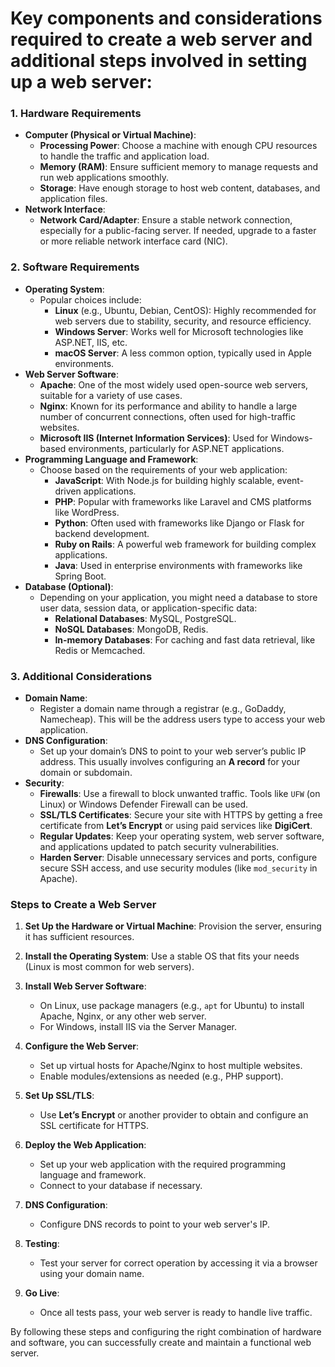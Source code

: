 # Key components and considerations required to create a web server and additional steps involved in setting up a web server:

### **1. Hardware Requirements**

- **Computer (Physical or Virtual Machine)**:
  - **Processing Power**: Choose a machine with enough CPU resources to handle the traffic and application load.
  - **Memory (RAM)**: Ensure sufficient memory to manage requests and run web applications smoothly.
  - **Storage**: Have enough storage to host web content, databases, and application files.
- **Network Interface**:
  - **Network Card/Adapter**: Ensure a stable network connection, especially for a public-facing server. If needed, upgrade to a faster or more reliable network interface card (NIC).

### **2. Software Requirements**

- **Operating System**:
  - Popular choices include:
    - **Linux** (e.g., Ubuntu, Debian, CentOS): Highly recommended for web servers due to stability, security, and resource efficiency.
    - **Windows Server**: Works well for Microsoft technologies like ASP.NET, IIS, etc.
    - **macOS Server**: A less common option, typically used in Apple environments.
- **Web Server Software**:
  - **Apache**: One of the most widely used open-source web servers, suitable for a variety of use cases.
  - **Nginx**: Known for its performance and ability to handle a large number of concurrent connections, often used for high-traffic websites.
  - **Microsoft IIS (Internet Information Services)**: Used for Windows-based environments, particularly for ASP.NET applications.
- **Programming Language and Framework**:
  - Choose based on the requirements of your web application:
    - **JavaScript**: With Node.js for building highly scalable, event-driven applications.
    - **PHP**: Popular with frameworks like Laravel and CMS platforms like WordPress.
    - **Python**: Often used with frameworks like Django or Flask for backend development.
    - **Ruby on Rails**: A powerful web framework for building complex applications.
    - **Java**: Used in enterprise environments with frameworks like Spring Boot.
- **Database (Optional)**:
  - Depending on your application, you might need a database to store user data, session data, or application-specific data:
    - **Relational Databases**: MySQL, PostgreSQL.
    - **NoSQL Databases**: MongoDB, Redis.
    - **In-memory Databases**: For caching and fast data retrieval, like Redis or Memcached.

### **3. Additional Considerations**

- **Domain Name**:
  - Register a domain name through a registrar (e.g., GoDaddy, Namecheap). This will be the address users type to access your web application.
- **DNS Configuration**:
  - Set up your domain’s DNS to point to your web server’s public IP address. This usually involves configuring an **A record** for your domain or subdomain.
- **Security**:
  - **Firewalls**: Use a firewall to block unwanted traffic. Tools like `UFW` (on Linux) or Windows Defender Firewall can be used.
  - **SSL/TLS Certificates**: Secure your site with HTTPS by getting a free certificate from **Let’s Encrypt** or using paid services like **DigiCert**.
  - **Regular Updates**: Keep your operating system, web server software, and applications updated to patch security vulnerabilities.
  - **Harden Server**: Disable unnecessary services and ports, configure secure SSH access, and use security modules (like `mod_security` in Apache).

### **Steps to Create a Web Server**

1. **Set Up the Hardware or Virtual Machine**: Provision the server, ensuring it has sufficient resources.
2. **Install the Operating System**: Use a stable OS that fits your needs (Linux is most common for web servers).
3. **Install Web Server Software**:
   - On Linux, use package managers (e.g., `apt` for Ubuntu) to install Apache, Nginx, or any other web server.
   - For Windows, install IIS via the Server Manager.
4. **Configure the Web Server**:
   - Set up virtual hosts for Apache/Nginx to host multiple websites.
   - Enable modules/extensions as needed (e.g., PHP support).
5. **Set Up SSL/TLS**:

   - Use **Let’s Encrypt** or another provider to obtain and configure an SSL certificate for HTTPS.

6. **Deploy the Web Application**:
   - Set up your web application with the required programming language and framework.
   - Connect to your database if necessary.
7. **DNS Configuration**:

   - Configure DNS records to point to your web server's IP.

8. **Testing**:
   - Test your server for correct operation by accessing it via a browser using your domain name.
9. **Go Live**:
   - Once all tests pass, your web server is ready to handle live traffic.

By following these steps and configuring the right combination of hardware and software, you can successfully create and maintain a functional web server.
